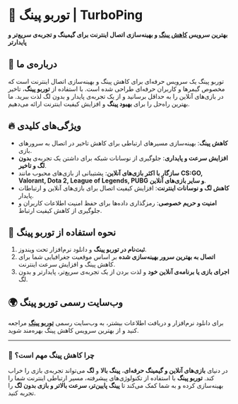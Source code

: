 # 🚀 توربو پینگ | TurboPing

**بهترین سرویس [کاهش پینگ](https://turboping.ir/) و بهینه‌سازی اتصال اینترنت برای گیمینگ و تجربه‌ی سریع‌تر و پایدارتر**

## 🎯 درباره‌ی ما

توربو پینگ یک سرویس حرفه‌ای برای کاهش پینگ و بهینه‌سازی اتصال اینترنت است که مخصوص گیمرها و کاربران حرفه‌ای طراحی شده است. با استفاده از **توربو پینگ**، تاخیر در بازی‌های آنلاین را به حداقل برسانید و از یک تجربه‌ی پایدار و بدون لگ لذت ببرید. ما بهترین راه‌حل را برای **بهبود پینگ** و افزایش کیفیت اینترنت ارائه می‌دهیم.

## 🔥 ویژگی‌های کلیدی

- **کاهش پینگ**: بهینه‌سازی مسیرهای ارتباطی برای کاهش تاخیر در اتصال به سرورهای بازی.
- **افزایش سرعت و پایداری**: جلوگیری از نوسانات شبکه برای داشتن یک تجربه‌ی **بدون لگ و تاخیر**.
- **سازگار با اکثر بازی‌های آنلاین**: پشتیبانی از بازی‌های محبوب مانند **CS:GO, Valorant, Dota 2, League of Legends, PUBG و سایر بازی‌های آنلاین**.
- **کاهش لگ و نوسانات اینترنت**: افزایش کیفیت اتصال برای بازی‌های آنلاین و ارتباطات پایدار.
- **امنیت و حریم خصوصی**: رمزگذاری داده‌ها برای حفظ امنیت اطلاعات کاربران و جلوگیری از کاهش کیفیت ارتباط.

## 🚀 نحوه استفاده از توربو پینگ

1. **ثبت‌نام در توربو پینگ** و دانلود نرم‌افزار تحت ویندوز.
2. **اتصال به بهترین سرور بهینه‌سازی شده** بر اساس موقعیت جغرافیایی شما برای کاهش پینگ و افزایش سرعت اینترنت.
3. **اجرای بازی یا برنامه‌ی آنلاین خود** و لذت بردن از یک تجربه‌ی سریع‌تر، پایدارتر و بدون لگ.

## 🌍 وب‌سایت رسمی توربو پینگ

برای دانلود نرم‌افزار و دریافت اطلاعات بیشتر، به وب‌سایت رسمی **[توربو پینگ](https://turboping.ir/)** مراجعه کنید و از بهترین سرویس کاهش پینگ بهره‌مند شوید.

---

### 🎯 چرا کاهش پینگ مهم است؟

در دنیای **بازی‌های آنلاین و گیمینگ حرفه‌ای**، **پینگ بالا** و **لگ** می‌تواند تجربه‌ی بازی را خراب کند. **توربو پینگ** با استفاده از تکنولوژی‌های پیشرفته، مسیر ارتباطی اینترنت شما را بهینه‌سازی کرده و به شما کمک می‌کند تا **پینگ پایین‌تر، سرعت بالاتر و بازی بدون لگ** را تجربه کنید.
